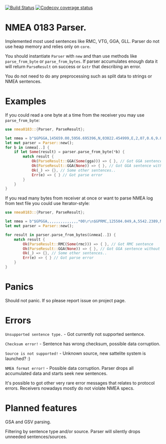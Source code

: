 [![Build Status](https://travis-ci.org/nsforth/nmea0183.svg?branch=master)](https://travis-ci.org/nsforth/nmea0183)
[![Codecov coverage status](https://codecov.io/gh/nsforth/nmea0183/branch/master/graph/badge.svg)](https://codecov.io/gh/nsforth/nmea0183)

# NMEA 0183 Parser.

 Implemented most used sentences like RMC, VTG, GGA, GLL.
 Parser do not use heap memory and relies only on `core`.

 You should instantiate `Parser` with `new` and than use methods like `parse_from_byte` or `parse_from_bytes`.
 If parser accumulates enough data it will return `ParseResult` on success or `&str` that describing an error.

 You do not need to do any preprocessing such as split data to strings or NMEA sentences.

 # Examples

 If you could read a one byte at a time from the receiver you may use `parse_from_byte`:
 ```rust
 use nmea0183::{Parser, ParseResult};

 let nmea = b"$GPGGA,145659.00,5956.695396,N,03022.454999,E,2,07,0.6,9.0,M,18.0,M,,*62\r\n$GPGGA,,,,,,,,,,,,,,*00\r\n";
 let mut parser = Parser::new();
 for b in &nmea[..] {
     if let Some(result) = parser.parse_from_byte(*b) {
         match result {
             Ok(ParseResult::GGA(Some(gga))) => { }, // Got GGA sentence
             Ok(ParseResult::GGA(None)) => { }, // Got GGA sentence without valid data, receiver ok but has no solution
             Ok(_) => {}, // Some other sentences..
             Err(e) => { } // Got parse error
         }
     }
 }
 ```

 If you read many bytes from receiver at once or want to parse NMEA log from text file you could use Iterator-style:
 ```rust
 use nmea0183::{Parser, ParseResult};

 let nmea = b"$GPGGA,,,,,,,,,,,,,,*00\r\n$GPRMC,125504.049,A,5542.2389,N,03741.6063,E,0.06,25.82,200906,,,A*56\r\n";
 let mut parser = Parser::new();

 for result in parser.parse_from_bytes(&nmea[..]) {
     match result {
         Ok(ParseResult::RMC(Some(rmc))) => { }, // Got RMC sentence
         Ok(ParseResult::GGA(None)) => { }, // Got GGA sentence without valid data, receiver ok but has no solution
         Ok(_) => {}, // Some other sentences..
         Err(e) => { } // Got parse error
     }
 }

 ```

 # Panics

 Should not panic. If so please report issue on project page.

 # Errors

 `Unsupported sentence type.` - Got currently not supported sentence.

 `Checksum error!` - Sentence has wrong checksum, possible data corruption.

 `Source is not supported!` - Unknown source, new sattelite system is launched? :)

 `NMEA format error!` - Possible data corruption. Parser drops all accumulated data and starts seek new sentences.

 It's possible to got other very rare error messages that relates to protocol errors. Receivers nowadays mostly do not violate NMEA specs.

 # Planned features

 GSA and GSV parsing.

 Filtering by sentence type and/or source. Parser will silently drops unneeded sentences/sources.

